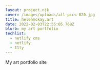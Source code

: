 ```yaml
---
layout: project.njk
cover: /images/uploads/all-pics-020.jpg
title: helenmckay.art
date: 2022-02-03T22:55:05.768Z
blurb: my art portfolio
techlist:
  - netlify cms
  - netlify
  - 11ty
---
```

My art portfolio site